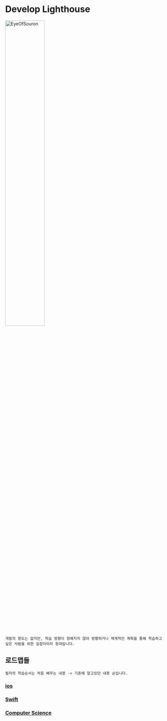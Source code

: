 # Develop Lighthouse
<img src="https://user-images.githubusercontent.com/116094622/226248427-13d4c149-26a6-4cb1-b7b5-5c48f91372e8.png" alt="EyeOfSouron" style="width:50%;">

    개발의 왕도는 없지만, 학습 방향이 정해지지 않아 방황하거나 체계적인 계획을 통해 학습하고 싶은 사람을 위한 길잡이이자 등대입니다.

## 로드맵들

    필자의 학습순서는 처음 배우는 내용 -> 기존에 알고있던 내용 순입니다.

### [ios](https://github.com/AKAPUCH/LearningWithRoadMap/tree/main/ios)
### [Swift](https://github.com/AKAPUCH/LearningWithRoadMap/tree/main/Swift)
### [Computer Science](https://github.com/AKAPUCH/LearningWithRoadMap/tree/main/CS)
